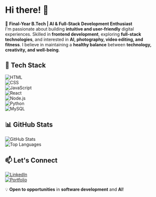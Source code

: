 # Hi there! 👋  

🚀 **Final-Year B.Tech | AI & Full-Stack Development Enthusiast**  
I'm passionate about building **intuitive and user-friendly** digital experiences. Skilled in **frontend development**, exploring **full-stack technologies**, and interested in **AI, photography, video editing, and fitness**. I believe in maintaining a **healthy balance** between **technology, creativity, and well-being**.  

## 🔹 Tech Stack  
![HTML](https://img.shields.io/badge/HTML-E34F26?style=for-the-badge&logo=html5&logoColor=white)  
![CSS](https://img.shields.io/badge/CSS-1572B6?style=for-the-badge&logo=css3&logoColor=white)  
![JavaScript](https://img.shields.io/badge/JavaScript-F7DF1E?style=for-the-badge&logo=javascript&logoColor=black)  
![React](https://img.shields.io/badge/React-61DAFB?style=for-the-badge&logo=react&logoColor=black)  
![Node.js](https://img.shields.io/badge/Node.js-339933?style=for-the-badge&logo=nodedotjs&logoColor=white)  
![Python](https://img.shields.io/badge/Python-3776AB?style=for-the-badge&logo=python&logoColor=white)  
![MySQL](https://img.shields.io/badge/MySQL-4479A1?style=for-the-badge&logo=mysql&logoColor=white)  

## 📊 GitHub Stats  
![GitHub Stats](https://github-readme-stats.vercel.app/api?username=ammaradil20&show_icons=true&theme=radical)  
![Top Languages](https://github-readme-stats.vercel.app/api/top-langs/?username=ammaradil20&layout=compact&theme=tokyonight)  

## 📫 Let's Connect  
[![LinkedIn](https://img.shields.io/badge/LinkedIn-blue?style=for-the-badge&logo=linkedin)](https://www.linkedin.com/in/ammar-adil-33663122b)  
[![Portfolio](https://img.shields.io/badge/Portfolio-000?style=for-the-badge&logo=vercel&logoColor=white)](https://yourportfolio.com)  

💡 **Open to opportunities** in **software development** and **AI**!  


<!--
**ammaradil20/ammaradil20** is a ✨ _special_ ✨ repository because its `README.md` (this file) appears on your GitHub profile.

Here are some ideas to get you started:

- 🔭 I’m currently working on ...
- 🌱 I’m currently learning ...
- 👯 I’m looking to collaborate on ...
- 🤔 I’m looking for help with ...
- 💬 Ask me about ...
- 📫 How to reach me: ...
- 😄 Pronouns: ...
- ⚡ Fun fact: ...
-->
